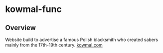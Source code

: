 # kowmal-func

## Overview
Website build to advertise a famous Polish blacksmith who created sabers mainly from the 17th-19th century.
[kowmal.com](https://www.kowmal.com)
